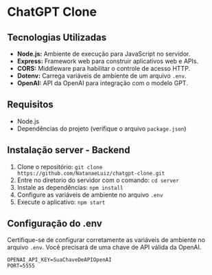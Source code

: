 # ChatGPT Clone

## Tecnologias Utilizadas

- **Node.js:** Ambiente de execução para JavaScript no servidor.
- **Express:** Framework web para construir aplicativos web e APIs.
- **CORS:** Middleware para habilitar o controle de acesso HTTP.
- **Dotenv:** Carrega variáveis de ambiente de um arquivo `.env`.
- **OpenAI:** API da OpenAI para integração com o modelo GPT.

## Requisitos

- Node.js
- Dependências do projeto (verifique o arquivo `package.json`)

## Instalação server - Backend

1. Clone o repositório: `git clone https://github.com/NatanaeLuiz/chatgpt-clone.git`
2. Entre no diretorio do servidor com o comando: `cd server`
3. Instale as dependências: `npm install`
4. Configure as variáveis de ambiente no arquivo `.env`
5. Execute o aplicativo: `npm start`

## Configuração do .env

Certifique-se de configurar corretamente as variáveis de ambiente no arquivo `.env`. Você precisará de uma chave de API válida da OpenAI.

```env
OPENAI_API_KEY=SuaChaveDeAPIOpenAI
PORT=5555

